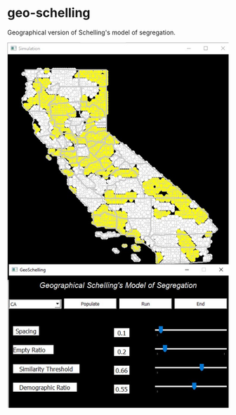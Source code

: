 # geo-schelling
Geographical version of Schelling's model of segregation.

![Screenshot](https://github.com/kartikeyas00/geo-schelling/blob/master/screenshots/geoschelling2.JPG)
